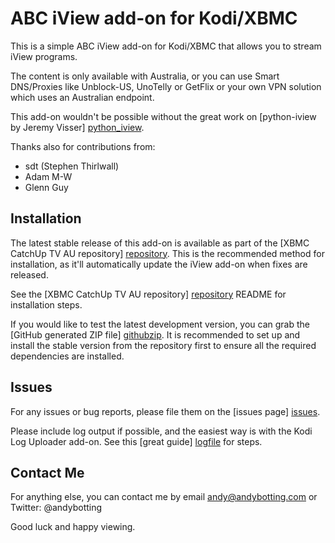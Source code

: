 ABC iView add-on for Kodi/XBMC
================================

This is a simple ABC iView add-on for Kodi/XBMC that allows you to stream
iView programs.

The content is only available with Australia, or you can use Smart DNS/Proxies
like Unblock-US, UnoTelly or GetFlix or your own VPN solution which
uses an Australian endpoint.

This add-on wouldn't be possible without the great work on 
[python-iview by Jeremy Visser] [python_iview].

Thanks also for contributions from:
  * sdt (Stephen Thirlwall)
  * Adam M-W
  * Glenn Guy

Installation
------------
The latest stable release of this add-on is available as part of the
[XBMC CatchUp TV AU repository] [repository]. This is the recommended method
for installation, as it'll automatically update the iView add-on when fixes
are released.

See the [XBMC CatchUp TV AU repository] [repository] README for installation
steps.

If you would like to test the latest development version, you can grab the
[GitHub generated ZIP file] [githubzip]. It is recommended to set up and
install the stable version from the repository first to ensure all the
required dependencies are installed.

Issues
------
For any issues or bug reports, please file them on the [issues page] [issues].

Please include log output if possible, and the easiest way is with the Kodi
Log Uploader add-on. See this [great guide] [logfile] for steps.

Contact Me
----------
For anything else, you can contact me by email <andy@andybotting.com> or Twitter: @andybotting

Good luck and happy viewing.

[python_iview]: https://jeremy.visser.name/2009/08/python-iview/
[repository]: https://github.com/xbmc-catchuptv-au/repo
[download]: https://github.com/xbmc-catchuptv-au/repo/tree/master/plugin.video.abc_iview
[githubzip]: https://github.com/andybotting/xbmc-addon-abc-iview/archive/master.zip
[issues]: https://github.com/andybotting/xbmc-addon-abc-iview/issues
[logfile]: http://kodi.wiki/view/Log_file/Easy
